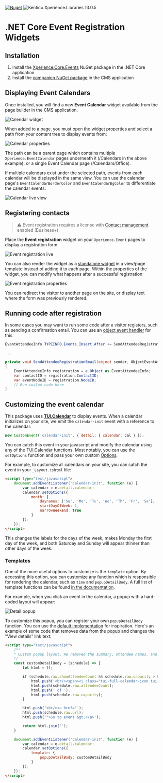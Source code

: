 [![Nuget](https://img.shields.io/nuget/v/Xperience.Core.Events)](https://www.nuget.org/packages/Xperience.Core.Events) ![Kentico.Xperience.Libraries 13.0.5](https://img.shields.io/badge/Kentico.Xperience.Libraries-v13.0.5-orange)

# .NET Core Event Registration Widgets

## Installation

1. Install the [Xperience.Core.Events](https://www.nuget.org/packages/Xperience.Core.Events) NuGet package in the .NET Core application
1. Install the [companion NuGet package](https://github.com/kentico-ericd/xperience-events) in the CMS application

## Displaying Event Calendars

Once installed, you will find a new __Event Calendar__ widget available from the page builder in the CMS application.

![Calendar widget](/img/eventcalendarwidget.png)

When added to a page, you must open the widget properties and select a path from your content tree to display events from:

![Calendar properties](/img/eventcalendarpath.png)

The path can be a parent page which contains multiple `Xperience.EventCalendar` pages underneath it (/Calendars in the above example), or a single Event Calendar page (/Calendars/Office).

If multiple calendars exist under the selected path, events from each calendar will be displayed in the same view. You can use the calendar page's `EventCalendarBorderColor` and `EventCalendarBgColor` to differentiate the calendar events:

![Calendar live view](/img/eventcalendarlive.png)

## Registering contacts

> :warning: Event registration requires a license with [Contact management](https://docs.xperience.io/on-line-marketing-features/managing-your-on-line-marketing-features/contact-management) enabled (Business+).

Place the __Event registration__ widget on your `Xperience.Event` pages to display a registration form:

![Event registration live](/img/eventregistrationlive.png)

You can also render the widget as a [standalone widget](https://docs.xperience.io/developing-websites/developing-xperience-applications-using-asp-net-core/page-builder-development-in-asp-net-core/rendering-widgets-directly-in-asp-net-core) in a view/page template instead of adding it to each page. Within the properties of the widget, you can modify what happens after a successful registration:

![Event registration properties](/img/eventregistrationproperties.png)

You can redirect the visitor to another page on the site, or display text where the form was previously rendered.

## Running code after registration

In some cases you may want to run some code after a visitor registers, such as sending a confirmation email. You can use an [object event handler](https://docs.xperience.io/custom-development/handling-global-events/handling-object-events) for this:

```cs
EventAttendeeInfo.TYPEINFO.Events.Insert.After += SendAttendeeRegistrationEmail;

...

private void SendAttendeeRegistrationEmail(object sender, ObjectEventArgs e)
{
    EventAttendeeInfo registration = e.Object as EventAttendeeInfo;
    var contactID = registration.ContactID;
    var eventNodeID = registration.NodeID; 
    // Run custom code here
}
```

## Customizing the event calendar

This package uses [__TUI.Calendar__](https://ui.toast.com/tui-calendar) to display events. When a calendar initializes on your site, we emit the `calendar-init` event with a reference to the calendar:

```js
new CustomEvent('calendar-init', { detail: { calendar: cal } });
```

You can catch this event in your javascript and modify the calendar using any of the [TUI.Calendar functions](https://nhn.github.io/tui.calendar/latest/Calendar). Most notably, you can use the `setOptions` function and pass your own custom [Options](https://nhn.github.io/tui.calendar/latest/Options).

For example, to customize all calendars on your site, you can catch the event in your `_Layout.cshtml` file:

```html
<script type="text/javascript">
    document.addEventListener('calendar-init', function (e) {
        var calendar = e.detail.calendar;
        calendar.setOptions({
            month: {
                daynames: ['Su', 'Mo', 'Tu', 'We', 'Th', 'Fr', 'Sa'],
                startDayOfWeek: 1,
                narrowWeekend: true
            }
        });
    });
</script>
```

This changes the labels for the days of the week, makes Monday the first day of the week, and both Saturday and Sunday will appear thinner than other days of the week.

### Templates

One of the more useful options to customize is the `template` option. By accessing this option, you can customize any function which is responsible for rendering the calendar, such as `time` and `popupDetailBody`. A full list of template functions can be found [in the documentation](https://nhn.github.io/tui.calendar/latest/Template).

For example, when you click an event in the calendar, a popup with a hard-coded layout will appear:

![Detail popup](/img/detailpopup.png)

To customize this popup, you can register your own `popupDetailBody` function. You can use the [default implementation](https://github.com/kentico-ericd/xperience-core-events/blob/master/Components/Widgets/EventCalendarWidget/_EventCalendar.cshtml#L87) for inspiration. Here's an example of some code that removes data from the popup and changes the "View details" link text:

```html
<script type="text/javascript">
    /**
    * Custom popup layout. We removed the summary, attendee names, and changed the link text.
    */
    const customDetailBody = (schedule) => {
        let html = [];

        if (schedule.raw.showAttendeeCount && schedule.raw.capacity > 0) {
            html.push('<br/><span><i class="tui-full-calendar-icon tui-full-calendar-ic-user-b"></i></span>');
            html.push(schedule.raw.attendeeCount);
            html.push(' of ');
            html.push(schedule.raw.capacity);
        }

        html.push('<br/><a href="');
        html.push(schedule.raw.url);
        html.push('">Go to event &gt;</a>');

        return html.join('');
    }

    document.addEventListener('calendar-init', function (e) {
        var calendar = e.detail.calendar;
        calendar.setOptions({
            template: {
                popupDetailBody: customDetailBody
            }
        });
    });
</script>
```